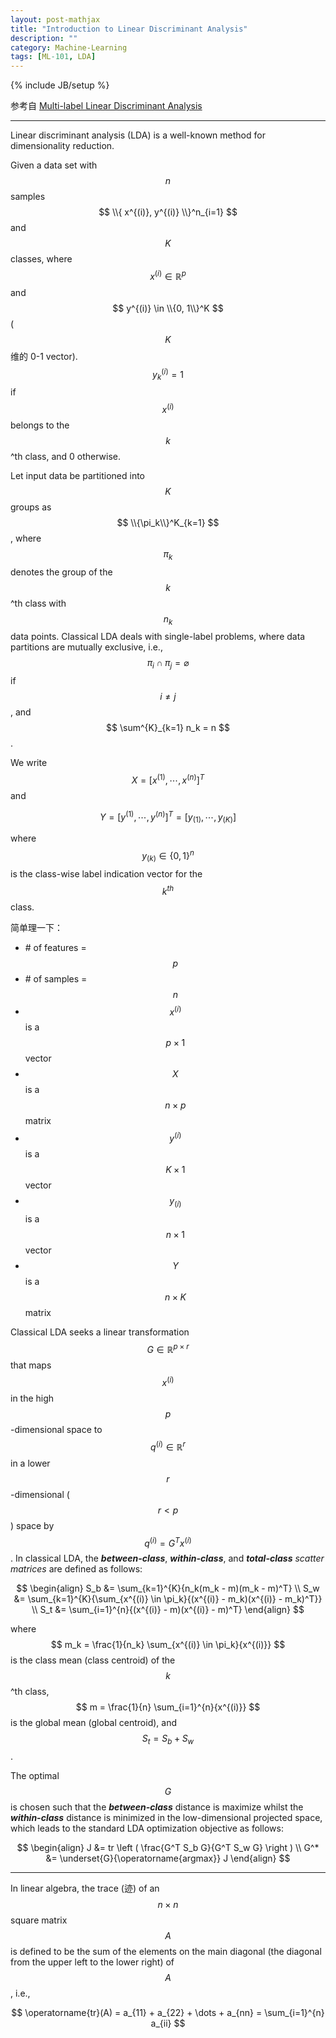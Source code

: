 ```yaml
---
layout: post-mathjax
title: "Introduction to Linear Discriminant Analysis"
description: ""
category: Machine-Learning
tags: [ML-101, LDA]
---
```

{% include JB/setup %}

参考自 [Multi-label Linear Discriminant Analysis](http://link.springer.com/chapter/10.1007/978-3-642-15567-3_10)

-----

Linear discriminant analysis (LDA) is a well-known method for dimensionality reduction.

Given a data set with $$ n $$ samples $$ \\{ x^{(i)}, y^{(i)} \\}^n_{i=1} $$ and $$ K $$ classes, where $$ x^{(i)} \in \mathbb{R}^p $$ and $$ y^{(i)} \in \\{0, 1\\}^K $$ ($$ K $$ 维的 0-1 vector). $$ y^{(i)}_k = 1 $$ if $$ x^{(i)} $$ belongs to the $$k$$^th class, and 0 otherwise.

Let input data be partitioned into $$ K $$ groups as $$ \\{\pi_k\\}^K_{k=1} $$, where $$ \pi_k $$ denotes the group of the $$k$$^th class with $$ n_k $$ data points. Classical LDA deals with single-label problems, where data partitions are mutually exclusive, i.e., $$ \pi_i \cap \pi_j = \varnothing $$ if $$ i \neq j $$, and $$ \sum^{K}_{k=1} n_k = n $$.

We write $$ X = [ x^{(1)},\cdots,x^{(n)} ]^T $$ and

$$
Y = [y^{(1)},\cdots,y^{(n)}]^T = [y_{(1)},\cdots,y_{(K)}]
$$

where $$ y_{(k)} \in \{0, 1\}^n $$ is the class-wise label indication vector for the $$k^{th}$$ class.

简单理一下：

* \# of features = $$ p $$
* \# of samples = $$ n $$
* $$ x^{(i)} $$ is a $$ p \times 1 $$ vector
* $$ X $$ is a $$ n \times p $$ matrix
* $$ y^{(i)} $$ is a $$ K \times 1 $$ vector
* $$ y_{(i)} $$ is a $$ n \times 1 $$ vector
* $$ Y $$ is a $$ n \times K $$ matrix

Classical LDA seeks a linear transformation $$ G \in \mathbb{R}^{p \times r} $$ that maps $$ x^{(i)} $$ in the high $$p$$-dimensional space to $$ q^{(i)} \in \mathbb{R}^{r} $$ in a lower $$r$$-dimensional ($$r < p $$) space by $$ q^{(i)} = G^T x^{(i)} $$. In classical LDA, the _**between-class**_, _**within-class**_, and _**total-class**_ _scatter matrices_ are defined as follows:

$$
\begin{align}
	S_b &= \sum_{k=1}^{K}{n_k(m_k - m)(m_k - m)^T} \\
	S_w &= \sum_{k=1}^{K}{\sum_{x^{(i)} \in \pi_k}{(x^{(i)} - m_k)(x^{(i)} - m_k)^T}} \\
	S_t &= \sum_{i=1}^{n}{(x^{(i)} - m)(x^{(i)} - m)^T}
\end{align}
$$

where $$ m_k = \frac{1}{n_k} \sum_{x^{(i)} \in \pi_k}{x^{(i)}} $$ is the class mean (class centroid) of the $$k$$^th class, $$ m = \frac{1}{n} \sum_{i=1}^{n}{x^{(i)}} $$ is the global mean (global centroid), and $$ S_t = S_b + S_w $$.

The optimal $$ G $$ is chosen such that the _**between-class**_ distance is maximize whilst the _**within-class**_ distance is minimized in the low-dimensional projected space, which leads to the standard LDA optimization objective as follows:

$$
\begin{align}
	J &= tr \left ( \frac{G^T S_b G}{G^T S_w G} \right ) \\
	G^* &= \underset{G}{\operatorname{argmax}} J
\end{align}
$$

-----

In linear algebra, the trace (迹) of an $$ n \times n $$ square matrix $$ A $$ is defined to be the sum of the elements on the main diagonal (the diagonal from the upper left to the lower right) of $$ A $$, i.e.,

$$
	\operatorname{tr}(A) = a_{11} + a_{22} + \dots + a_{nn} = \sum_{i=1}^{n} a_{ii}
$$
